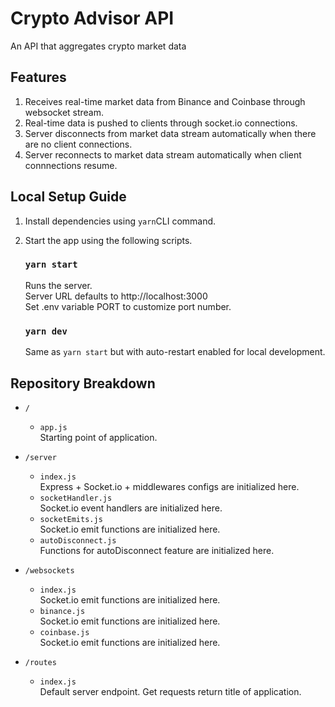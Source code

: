# Crypto Advisor API

An API that aggregates crypto market data

## Features

1. Receives real-time market data from Binance and Coinbase through websocket stream.
2. Real-time data is pushed to clients through socket.io connections.
3. Server disconnects from market data stream automatically when there are no client connections.
4. Server reconnects to market data stream automatically when client connnections resume.

## Local Setup Guide

1. Install dependencies using `yarn`CLI command.
2. Start the app using the following scripts.

   ### `yarn start`

   Runs the server.\
   Server URL defaults to http://localhost:3000\
   Set .env variable PORT to customize port number.

   ### `yarn dev`

   Same as `yarn start` but with auto-restart enabled for local development.

## Repository Breakdown

- `/`

  - `app.js`\
    Starting point of application.

- `/server`

  - `index.js`\
    Express + Socket.io + middlewares configs are initialized here.
  - `socketHandler.js`\
    Socket.io event handlers are initialized here.
  - `socketEmits.js`\
    Socket.io emit functions are initialized here.
  - `autoDisconnect.js`\
    Functions for autoDisconnect feature are initialized here.

- `/websockets`

  - `index.js`\
    Socket.io emit functions are initialized here.
  - `binance.js`\
    Socket.io emit functions are initialized here.
  - `coinbase.js`\
    Socket.io emit functions are initialized here.

- `/routes`
  - `index.js`\
    Default server endpoint. Get requests return title of application.
